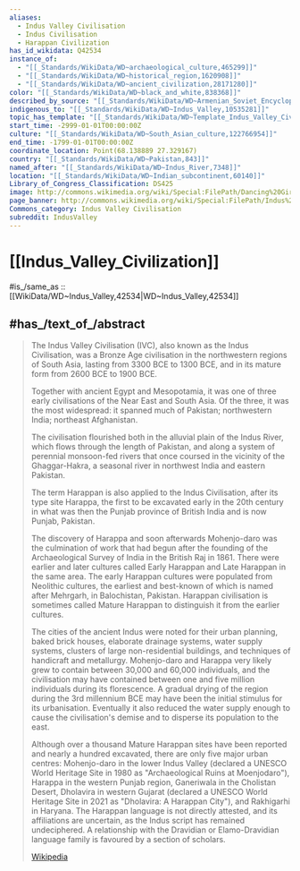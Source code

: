 ```yaml
---
aliases:
  - Indus Valley Civilisation
  - Indus Civilisation
  - Harappan Civilization
has_id_wikidata: Q42534
instance_of:
  - "[[_Standards/WikiData/WD~archaeological_culture,465299]]"
  - "[[_Standards/WikiData/WD~historical_region,1620908]]"
  - "[[_Standards/WikiData/WD~ancient_civilization,28171280]]"
color: "[[_Standards/WikiData/WD~black_and_white,838368]]"
described_by_source: "[[_Standards/WikiData/WD~Armenian_Soviet_Encyclopedia,2657718]]"
indigenous_to: "[[_Standards/WikiData/WD~Indus_Valley,10535281]]"
topic_has_template: "[[_Standards/WikiData/WD~Template_Indus_Valley_Civilisation,20646565]]"
start_time: -2999-01-01T00:00:00Z
culture: "[[_Standards/WikiData/WD~South_Asian_culture,122766954]]"
end_time: -1799-01-01T00:00:00Z
coordinate_location: Point(68.138889 27.329167)
country: "[[_Standards/WikiData/WD~Pakistan,843]]"
named_after: "[[_Standards/WikiData/WD~Indus_River,7348]]"
location: "[[_Standards/WikiData/WD~Indian_subcontinent,60140]]"
Library_of_Congress_Classification: DS425
image: http://commons.wikimedia.org/wiki/Special:FilePath/Dancing%20Girl%20of%20Mohenjo-daro.jpg
page_banner: http://commons.wikimedia.org/wiki/Special:FilePath/Indus%20Valley%20Civilisation%20banner.jpg
Commons_category: Indus Valley Civilisation
subreddit: IndusValley
---
```


# [[Indus_Valley_Civilization]] 

#is_/same_as :: [[WikiData/WD~Indus_Valley,42534|WD~Indus_Valley,42534]] 

## #has_/text_of_/abstract 

> The Indus Valley Civilisation (IVC), also known as the Indus Civilisation, 
> was a Bronze Age civilisation in the northwestern regions of South Asia, 
> lasting from 3300 BCE to 1300 BCE, and in its mature form from 2600 BCE to 1900 BCE. 
> 
> Together with ancient Egypt and Mesopotamia, 
> it was one of three early civilisations of the Near East and South Asia. 
> Of the three, it was the most widespread: 
> it spanned much of Pakistan; northwestern India; northeast Afghanistan. 
> 
> The civilisation flourished both in the alluvial plain of the Indus River, 
> which flows through the length of Pakistan, 
> and along a system of perennial monsoon-fed rivers 
> that once coursed in the vicinity of the Ghaggar-Hakra, 
> a seasonal river in northwest India and eastern Pakistan.
>
> The term Harappan is also applied to the Indus Civilisation, after its type site Harappa, 
> the first to be excavated early in the 20th century 
> in what was then the Punjab province of British India and is now Punjab, Pakistan. 
> 
> The discovery of Harappa and soon afterwards Mohenjo-daro was the culmination of work that had begun after the founding of the Archaeological Survey of India in the British Raj in 1861. There were earlier and later cultures called Early Harappan and Late Harappan in the same area. The early Harappan cultures were populated from Neolithic cultures, the earliest and best-known of which is named after Mehrgarh, in Balochistan, Pakistan. Harappan civilisation is sometimes called Mature Harappan to distinguish it from the earlier cultures.
>
> The cities of the ancient Indus were noted for their urban planning, baked brick houses, elaborate drainage systems, water supply systems, clusters of large non-residential buildings, and techniques of handicraft and metallurgy. Mohenjo-daro and Harappa very likely grew to contain between 30,000 and 60,000 individuals, and the civilisation may have contained between one and five million individuals during its florescence.  A gradual drying of the region during the 3rd millennium BCE may have been the initial stimulus for its urbanisation. Eventually it also reduced the water supply enough to cause the civilisation's demise and to disperse its population to the east.
>
> Although over a thousand Mature Harappan sites have been reported and nearly a hundred excavated, there are only five major urban centres:  Mohenjo-daro in the lower Indus Valley (declared a UNESCO World Heritage Site in 1980 as "Archaeological Ruins at Moenjodaro"), Harappa in the western Punjab region, Ganeriwala in the Cholistan Desert, Dholavira in western Gujarat (declared a UNESCO World Heritage Site in 2021 as "Dholavira: A Harappan City"), and Rakhigarhi in Haryana. The Harappan language is not directly attested, and its affiliations are uncertain, as the Indus script has remained undeciphered. A relationship with the Dravidian or Elamo-Dravidian language family is favoured by a section of scholars.
>
> [Wikipedia](https://en.wikipedia.org/wiki/Indus%20Valley%20Civilisation) 



